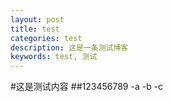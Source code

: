 ```yaml
---
layout: post
title: test
categories: test
description: 这是一条测试博客
keywords: test, 测试
---
```


#这是测试内容
##123456789
-a
-b
-c
